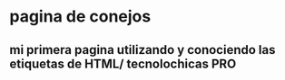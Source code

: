 # pagina de conejos
## mi primera pagina utilizando y conociendo las etiquetas de HTML/ tecnolochicas PRO
